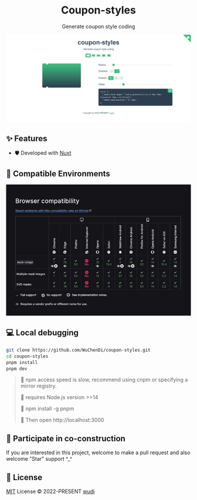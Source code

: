 <h1 align="center">Coupon-styles</h1>

<p align="center">Generate coupon style coding</p>

[![image](./screenshots/indexNew.png)](https://wuchendi.github.io/coupon-styles/)

<!-- English | [简体中文](./README-zh_CN.md) -->

## ✨ Features

- 🛡 Developed with [Nuxt](https://nuxt.com/)

## 🎯 Compatible Environments

[![image](./screenshots/browser_compatibility.png)](https://developer.mozilla.org/en-US/docs/Web/CSS/mask-image#browser_compatibility)

## 💻 Local debugging

```bash
git clone https://github.com/WuChenDi/coupon-styles.git
cd coupon-styles
pnpm install
pnpm dev
```

> 📢 npm access speed is slow, recommend using cnpm or specifying a mirror registry.
>
> 📢 requires Node.js version >=14
>
> 📢 npm install -g pnpm
>
> 📢 Then open http://localhost:3000

## 🤝 Participate in co-construction

If you are interested in this project, welcome to make a pull request and also welcome "Star" support ^\_^

## 📜 License

[MIT](./LICENSE) License &copy; 2022-PRESENT [wudi](https://github.com/WuChenDi)

<!-- ↓ Reference -->
<!-- https://github.com/XboxYan/coupon -->
<!-- https://github.com/alibaba/lowcode-engine.git -->
